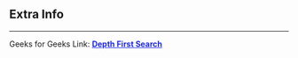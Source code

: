 <style>
a:link {
    color: #1e28f0;
}
a:visited{
    color: #3c1478;
}
a:hover{
    color: #1e288c;
}
</style>

## Extra Info

-----

Geeks for Geeks Link: [**Depth First Search**][G4GLink]


[G4GLink]: https://www.geeksforgeeks.org/depth-first-search-or-dfs-for-a-graph/

